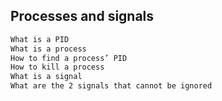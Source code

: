 ## Processes and signals

```bash
What is a PID
What is a process
How to find a process’ PID
How to kill a process
What is a signal
What are the 2 signals that cannot be ignored
```
